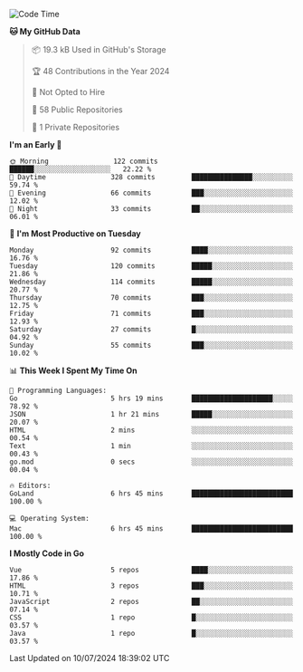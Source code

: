<!--START_SECTION:waka-->
![Code Time](http://img.shields.io/badge/Code%20Time-1%2C166%20hrs%2048%20mins-blue)

**🐱 My GitHub Data** 

> 📦 19.3 kB Used in GitHub's Storage 
 > 
> 🏆 48 Contributions in the Year 2024
 > 
> 🚫 Not Opted to Hire
 > 
> 📜 58 Public Repositories 
 > 
> 🔑 1 Private Repositories 
 > 
**I'm an Early 🐤** 

```text
🌞 Morning                122 commits         ██████░░░░░░░░░░░░░░░░░░░   22.22 % 
🌆 Daytime                328 commits         ███████████████░░░░░░░░░░   59.74 % 
🌃 Evening                66 commits          ███░░░░░░░░░░░░░░░░░░░░░░   12.02 % 
🌙 Night                  33 commits          ██░░░░░░░░░░░░░░░░░░░░░░░   06.01 % 
```
📅 **I'm Most Productive on Tuesday** 

```text
Monday                   92 commits          ████░░░░░░░░░░░░░░░░░░░░░   16.76 % 
Tuesday                  120 commits         █████░░░░░░░░░░░░░░░░░░░░   21.86 % 
Wednesday                114 commits         █████░░░░░░░░░░░░░░░░░░░░   20.77 % 
Thursday                 70 commits          ███░░░░░░░░░░░░░░░░░░░░░░   12.75 % 
Friday                   71 commits          ███░░░░░░░░░░░░░░░░░░░░░░   12.93 % 
Saturday                 27 commits          █░░░░░░░░░░░░░░░░░░░░░░░░   04.92 % 
Sunday                   55 commits          ███░░░░░░░░░░░░░░░░░░░░░░   10.02 % 
```


📊 **This Week I Spent My Time On** 

```text
💬 Programming Languages: 
Go                       5 hrs 19 mins       ████████████████████░░░░░   78.92 % 
JSON                     1 hr 21 mins        █████░░░░░░░░░░░░░░░░░░░░   20.07 % 
HTML                     2 mins              ░░░░░░░░░░░░░░░░░░░░░░░░░   00.54 % 
Text                     1 min               ░░░░░░░░░░░░░░░░░░░░░░░░░   00.43 % 
go.mod                   0 secs              ░░░░░░░░░░░░░░░░░░░░░░░░░   00.04 % 

🔥 Editors: 
GoLand                   6 hrs 45 mins       █████████████████████████   100.00 % 

💻 Operating System: 
Mac                      6 hrs 45 mins       █████████████████████████   100.00 % 
```

**I Mostly Code in Go** 

```text
Vue                      5 repos             ████░░░░░░░░░░░░░░░░░░░░░   17.86 % 
HTML                     3 repos             ███░░░░░░░░░░░░░░░░░░░░░░   10.71 % 
JavaScript               2 repos             ██░░░░░░░░░░░░░░░░░░░░░░░   07.14 % 
CSS                      1 repo              █░░░░░░░░░░░░░░░░░░░░░░░░   03.57 % 
Java                     1 repo              █░░░░░░░░░░░░░░░░░░░░░░░░   03.57 % 
```




 Last Updated on 10/07/2024 18:39:02 UTC
<!--END_SECTION:waka-->
